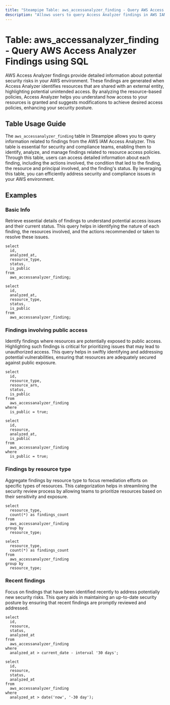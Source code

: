 ```yaml
---
title: "Steampipe Table: aws_accessanalyzer_finding - Query AWS Access Analyzer Findings using SQL"
description: "Allows users to query Access Analyzer findings in AWS IAM to retrieve detailed information about potential security risks."
---
```


# Table: aws_accessanalyzer_finding - Query AWS Access Analyzer Findings using SQL

AWS Access Analyzer findings provide detailed information about potential security risks in your AWS environment. These findings are generated when Access Analyzer identifies resources that are shared with an external entity, highlighting potential unintended access. By analyzing the resource-based policies, Access Analyzer helps you understand how access to your resources is granted and suggests modifications to achieve desired access policies, enhancing your security posture.

## Table Usage Guide

The `aws_accessanalyzer_finding` table in Steampipe allows you to query information related to findings from the AWS IAM Access Analyzer. This table is essential for security and compliance teams, enabling them to identify, analyze, and manage findings related to resource access policies. Through this table, users can access detailed information about each finding, including the actions involved, the condition that led to the finding, the resource and principal involved, and the finding's status. By leveraging this table, you can efficiently address security and compliance issues in your AWS environment.

## Examples

### Basic Info

Retrieve essential details of findings to understand potential access issues and their current status. This query helps in identifying the nature of each finding, the resources involved, and the actions recommended or taken to resolve these issues.

```sql+postgres
select
  id,
  analyzed_at,
  resource_type,
  status,
  is_public
from
  aws_accessanalyzer_finding;
```

```sql+sqlite
select
  id,
  analyzed_at,
  resource_type,
  status,
  is_public
from
  aws_accessanalyzer_finding;
```

### Findings involving public access

Identify findings where resources are potentially exposed to public access. Highlighting such findings is critical for prioritizing issues that may lead to unauthorized access. This query helps in swiftly identifying and addressing potential vulnerabilities, ensuring that resources are adequately secured against public exposure.

```sql+postgres
select
  id,
  resource_type,
  resource_arn,
  status,
  is_public
from
  aws_accessanalyzer_finding
where
  is_public = true;
```

```sql+sqlite
select
  id,
  resource,
  analyzed_at,
  is_public
from
  aws_accessanalyzer_finding
where
  is_public = true;
```

### Findings by resource type

Aggregate findings by resource type to focus remediation efforts on specific types of resources. This categorization helps in streamlining the security review process by allowing teams to prioritize resources based on their sensitivity and exposure.

```sql+postgres
select
  resource_type,
  count(*) as findings_count
from
  aws_accessanalyzer_finding
group by
  resource_type;
```
  
```sql+sqlite
select
  resource_type,
  count(*) as findings_count
from
  aws_accessanalyzer_finding
group by
  resource_type;
```

### Recent findings

Focus on findings that have been identified recently to address potentially new security risks. This query aids in maintaining an up-to-date security posture by ensuring that recent findings are promptly reviewed and addressed.

```sql+postgres
select
  id,
  resource,
  status,
  analyzed_at
from
  aws_accessanalyzer_finding
where
  analyzed_at > current_date - interval '30 days';
```

```sql+sqlite
select
  id,
  resource,
  status,
  analyzed_at
from
  aws_accessanalyzer_finding
where
  analyzed_at > date('now', '-30 day');
```
